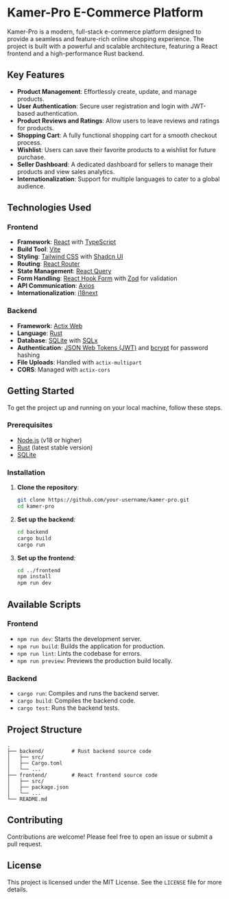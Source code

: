 # Kamer-Pro E-Commerce Platform

Kamer-Pro is a modern, full-stack e-commerce platform designed to provide a seamless and feature-rich online shopping experience. The project is built with a powerful and scalable architecture, featuring a React frontend and a high-performance Rust backend.

## Key Features

- **Product Management**: Effortlessly create, update, and manage products.
- **User Authentication**: Secure user registration and login with JWT-based authentication.
- **Product Reviews and Ratings**: Allow users to leave reviews and ratings for products.
- **Shopping Cart**: A fully functional shopping cart for a smooth checkout process.
- **Wishlist**: Users can save their favorite products to a wishlist for future purchase.
- **Seller Dashboard**: A dedicated dashboard for sellers to manage their products and view sales analytics.
- **Internationalization**: Support for multiple languages to cater to a global audience.

## Technologies Used

### Frontend

- **Framework**: [React](https://reactjs.org/) with [TypeScript](https://www.typescriptlang.org/)
- **Build Tool**: [Vite](https://vitejs.dev/)
- **Styling**: [Tailwind CSS](https://tailwindcss.com/) with [Shadcn UI](https://ui.shadcn.com/)
- **Routing**: [React Router](https://reactrouter.com/)
- **State Management**: [React Query](https://tanstack.com/query/v4)
- **Form Handling**: [React Hook Form](https://react-hook-form.com/) with [Zod](https://zod.dev/) for validation
- **API Communication**: [Axios](https://axios-http.com/)
- **Internationalization**: [i18next](https://www.i18next.com/)

### Backend

- **Framework**: [Actix Web](https://actix.rs/)
- **Language**: [Rust](https://www.rust-lang.org/)
- **Database**: [SQLite](https://www.sqlite.org/index.html) with [SQLx](https://github.com/launchbadge/sqlx)
- **Authentication**: [JSON Web Tokens (JWT)](https://jwt.io/) and [bcrypt](https://github.com/pyca/bcrypt/) for password hashing
- **File Uploads**: Handled with `actix-multipart`
- **CORS**: Managed with `actix-cors`

## Getting Started

To get the project up and running on your local machine, follow these steps.

### Prerequisites

- [Node.js](https://nodejs.org/en/) (v18 or higher)
- [Rust](https://www.rust-lang.org/tools/install) (latest stable version)
- [SQLite](https://www.sqlite.org/download.html)

### Installation

1.  **Clone the repository**:

    ```bash
    git clone https://github.com/your-username/kamer-pro.git
    cd kamer-pro
    ```

2.  **Set up the backend**:

    ```bash
    cd backend
    cargo build
    cargo run
    ```

3.  **Set up the frontend**:
    ```bash
    cd ../frontend
    npm install
    npm run dev
    ```

## Available Scripts

### Frontend

- `npm run dev`: Starts the development server.
- `npm run build`: Builds the application for production.
- `npm run lint`: Lints the codebase for errors.
- `npm run preview`: Previews the production build locally.

### Backend

- `cargo run`: Compiles and runs the backend server.
- `cargo build`: Compiles the backend code.
- `cargo test`: Runs the backend tests.

## Project Structure

```
.
├── backend/         # Rust backend source code
│   ├── src/
│   ├── Cargo.toml
│   └── ...
├── frontend/        # React frontend source code
│   ├── src/
│   ├── package.json
│   └── ...
└── README.md
```

## Contributing

Contributions are welcome! Please feel free to open an issue or submit a pull request.

## License

This project is licensed under the MIT License. See the `LICENSE` file for more details.
